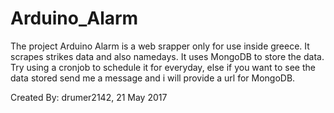 # Arduino_Alarm

The project Arduino Alarm is a web srapper only for use inside greece.
It scrapes strikes data and also namedays.
It uses MongoDB to store the data. Try using a cronjob to schedule it for everyday,
else if you want to see the data stored send me a message and i will provide a url for MongoDB.

Created By: drumer2142, 21 May 2017
